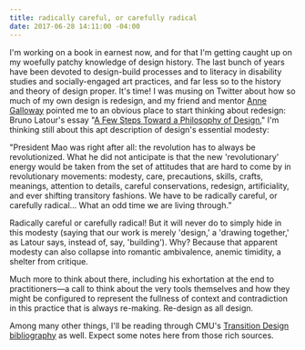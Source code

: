 ```yaml
---
title: radically careful, or carefully radical
date: 2017-06-28 14:11:00 -04:00
---
```


I'm working on a book in earnest now, and for that I'm getting caught up on my woefully patchy knowledge of design history. The last bunch of years have been devoted to design-build processes and to literacy in disability studies and socially-engaged art practices, and far less so to the history and theory of design proper. It's time! I was musing on Twitter about how so much of my own design is redesign, and my friend and mentor [Anne Galloway](http://morethanhumanlab.org/) pointed me to an obvious place to start thinking about redesign: Bruno Latour's essay "[A Few Steps Toward a Philosophy of Design.](http://www.bruno-latour.fr/sites/default/files/112-DESIGN-CORNWALL-GB.pdf)" I'm thinking still about this apt description of design's essential modesty:

"President Mao was right after all: the revolution has to always be revolutionized. What he did not anticipate is that the new 'revolutionary' energy would be taken from the set of attitudes that are hard to come by in revolutionary movements: modesty, care, precautions, skills, crafts, meanings, attention to details, careful conservations, redesign, artificiality, and ever shifting transitory fashions. We have to be radically careful, or carefully radical… What an odd time we are living through.” 

Radically careful or carefully radical! But it will never do to simply hide in this modesty (saying that our work is merely 'design,' a 'drawing together,' as Latour says, instead of, say, 'building'). Why? Because that apparent modesty can also collapse into romantic ambivalence, anemic timidity, a shelter from critique.

Much more to think about there, including his exhortation at the end to practitioners—a call to think about the very tools themselves and how they might be configured to represent the fullness of context and contradiction in this practice that is always re-making. Re-design as all design.

Among many other things, I'll be reading through CMU's [Transition Design bibliography](http://transitiondesign.net/resources/transition-design-bibliography/) as well. Expect some notes here from those rich sources.